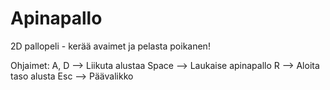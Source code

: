 # Apinapallo
2D pallopeli - kerää avaimet ja pelasta poikanen!

Ohjaimet:
A, D  --> Liikuta alustaa
Space --> Laukaise apinapallo
R     --> Aloita taso alusta
Esc   --> Päävalikko
